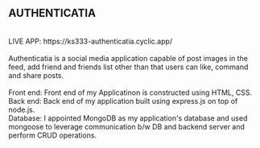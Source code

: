 <h2>AUTHENTICATIA</h2>
<br>
LIVE APP: https://ks333-authenticatia.cyclic.app/
<br>
<br>
Authenticatia is a social media application capable of post images in the feed, add friend and friends list other than that users can like, command and share posts.
<br>
<br>
Front end:
Front end of my Applicatinon is constructed using HTML, CSS.
<br>
Back end:
Back end of my application built using express.js on top of node.js.
<br>
Database:
I appointed MongoDB as my application's database and used mongoose to leverage communication b/w DB and backend server and perform CRUD operations.

